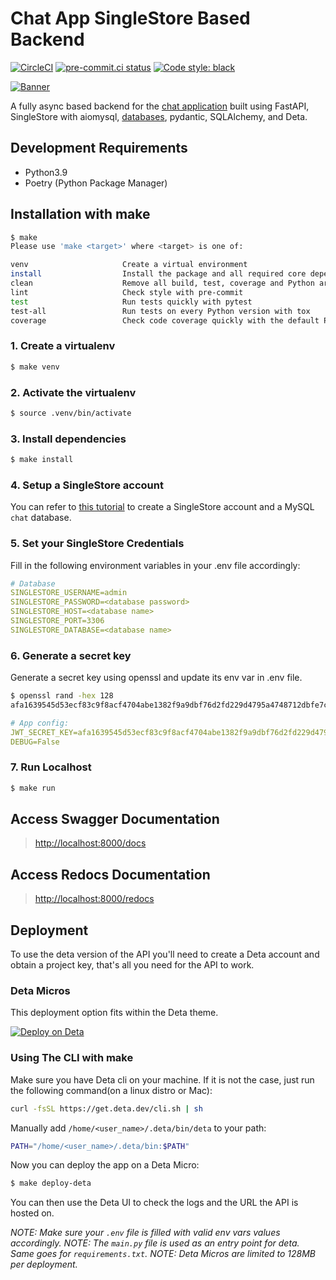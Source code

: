 # Chat App SingleStore Based Backend

[![CircleCI](https://dl.circleci.com/status-badge/img/gh/wiseaidev/fastapi-singlestore-backend/tree/main.svg?style=svg)](https://dl.circleci.com/status-badge/redirect/gh/wiseaidev/fastapi-singlestore-backend/tree/main)
[![pre-commit.ci status](https://results.pre-commit.ci/badge/github/wiseaidev/fastapi-singlestore-backend/main.svg)](https://results.pre-commit.ci/latest/github/wiseaidev/fastapi-singlestore-backend/main)
[![Code style: black](https://img.shields.io/badge/code%20style-black-000000.svg)](https://github.com/psf/black)

[![Banner](https://dev-to-uploads.s3.amazonaws.com/uploads/articles/rvoa7yq0f1grhumd6s0r.png)](https://github.com/wiseaidev/fastapi-singlestore-backend)


A fully async based backend for the [chat application](https://github.com/wiseaidev/chat) built using FastAPI, SingleStore with aiomysql, [databases](https://github.com/encode/databases), pydantic, SQLAlchemy, and Deta.

## Development Requirements

- Python3.9
- Poetry (Python Package Manager)

## Installation with make

```sh
$ make
Please use 'make <target>' where <target> is one of:

venv                     Create a virtual environment
install                  Install the package and all required core dependencies
clean                    Remove all build, test, coverage and Python artifacts
lint                     Check style with pre-commit
test                     Run tests quickly with pytest
test-all                 Run tests on every Python version with tox
coverage                 Check code coverage quickly with the default Python
```

### 1. Create a virtualenv

```sh
$ make venv
```

### 2. Activate the virtualenv

```sh
$ source .venv/bin/activate
```

### 3. Install dependencies

```sh
$ make install
```

### 4. Setup a SingleStore account

You can refer to [this tutorial](https://dev.to/wiseai/a-deep-dive-into-connecting-fastapi-with-singlestore-2dn8#setting-up-singlestore) to create a SingleStore account and a MySQL `chat` database.

### 5. Set your SingleStore Credentials

Fill in the following environment variables in your .env file accordingly:

```yaml
# Database
SINGLESTORE_USERNAME=admin
SINGLESTORE_PASSWORD=<database password>
SINGLESTORE_HOST=<database name>
SINGLESTORE_PORT=3306
SINGLESTORE_DATABASE=<database name>
```

### 6. Generate a secret key

Generate a secret key using openssl and update its env var in .env file.

```sh
$ openssl rand -hex 128
afa1639545d53ecf83c9f8acf4704abe1382f9a9dbf76d2fd229d4795a4748712dbfe7cf1f0a812f1c0fad2d47c8343cd1017b22fc3bf43d052307137f6ba68cd2cb69748b561df846873a6257e3569d6307a7e022b82b79cb3d6e0fee00553d80913c1dcf946e2e91e1dfcbba1ed9f34c9250597c1f70f572744e91c68cbe76
```

```yaml
# App config:
JWT_SECRET_KEY=afa1639545d53ecf83c9f8acf4704abe1382f9a9dbf76d2fd229d4795a4748712dbfe7cf1f0a812f1c0fad2d47c8343cd1017b22fc3bf43d052307137f6ba68cd2cb69748b561df846873a6257e3569d6307a7e022b82b79cb3d6e0fee00553d80913c1dcf946e2e91e1dfcbba1ed9f34c9250597c1f70f572744e91c68cbe76
DEBUG=False
```

### 7. Run Localhost

```sh
$ make run
```

## Access Swagger Documentation

> <http://localhost:8000/docs>

## Access Redocs Documentation

> <http://localhost:8000/redocs>

## Deployment

To use the deta version of the API you'll need to create a Deta account and obtain a project key, that's all you need for the API to work.

### Deta Micros

This deployment option fits within the Deta theme.

[![Deploy on Deta](https://button.deta.dev/1/svg)](https://go.deta.dev/deploy?repo=https://github.com/wiseaidev/fastapi-singlestore-backend)

### Using The CLI with make

Make sure you have Deta cli on your machine. If it is not the case, just run the following command(on a linux distro or Mac):

```sh
curl -fsSL https://get.deta.dev/cli.sh | sh
```

Manually add `/home/<user_name>/.deta/bin/deta` to your path:

```sh
PATH="/home/<user_name>/.deta/bin:$PATH"
```

Now you can deploy the app on a Deta Micro:

```sh
$ make deploy-deta
```

You can then use the Deta UI to check the logs and the URL the API is hosted on.

*NOTE: Make sure your `.env` file is filled with valid env vars values accordingly.*
*NOTE: The `main.py` file is used as an entry point for deta. Same goes for `requirements.txt`.*
*NOTE: Deta Micros are limited to 128MB per deployment.*
